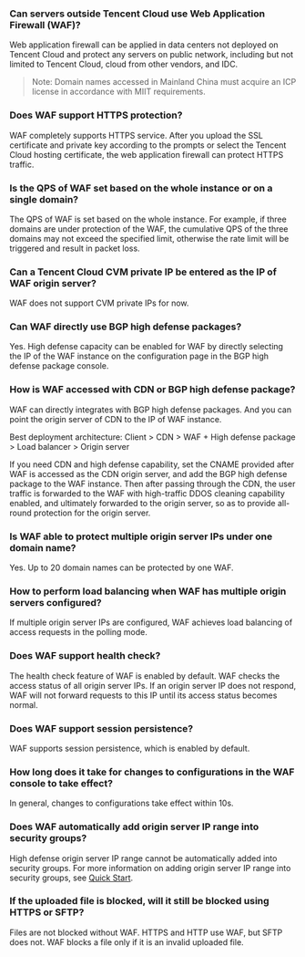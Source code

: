 ### Can servers outside Tencent Cloud use Web Application Firewall (WAF)?
Web application firewall can be applied in data centers not deployed on Tencent Cloud and protect any servers on public network, including but not limited to Tencent Cloud, cloud from other vendors, and IDC. 
> Note: Domain names accessed in Mainland China must acquire an ICP license in accordance with MIIT requirements.

### Does WAF support HTTPS protection?
WAF completely supports HTTPS service. After you upload the SSL certificate and private key according to the prompts or select the Tencent Cloud hosting certificate, the web application firewall can protect HTTPS traffic.

### Is the QPS of WAF set based on the whole instance or on a single domain?
The QPS of WAF is set based on the whole instance. For example, if three domains are under protection of the WAF, the cumulative QPS of the three domains may not exceed the specified limit, otherwise the rate limit will be triggered and result in packet loss.

### Can a Tencent Cloud CVM private IP be entered as the IP of WAF origin server?
WAF does not support CVM private IPs for now.

### Can WAF directly use BGP high defense packages?
Yes. High defense capacity can be enabled for WAF by directly selecting the IP of the WAF instance on the configuration page in the BGP high defense package console.

### How is WAF accessed with CDN or BGP high defense package?
WAF can directly integrates with BGP high defense packages. And you can point the origin server of CDN to the IP of WAF instance.

Best deployment architecture:
Client > CDN > WAF + High defense package > Load balancer > Origin server

If you need CDN and high defense capability, set the CNAME provided after WAF is accessed as the CDN origin server, and add the BGP high defense package to the WAF instance. Then after passing through the CDN, the user traffic is forwarded to the WAF with high-traffic DDOS cleaning capability enabled, and ultimately forwarded to the origin server, so as to provide all-round protection for the origin server.

### Is WAF able to protect multiple origin server IPs under one domain name?
Yes. Up to 20 domain names can be protected by one WAF.

### How to perform load balancing when WAF has multiple origin servers configured?
If multiple origin server IPs are configured, WAF achieves load balancing of access requests in the polling mode.

### Does WAF support health check?
The health check feature of WAF is enabled by default. WAF checks the access status of all origin server IPs. If an origin server IP does not respond, WAF will not forward requests to this IP until its access status becomes normal.

### Does WAF support session persistence?
WAF supports session persistence, which is enabled by default.

### How long does it take for changes to configurations in the WAF console to take effect?
In general, changes to configurations take effect within 10s.

### Does WAF automatically add origin server IP range into security groups?
High defense origin server IP range cannot be automatically added into security groups. For more information on adding origin server IP range into security groups, see [Quick Start](/doc/product/627/11706).

### If the uploaded file is blocked, will it still be blocked using HTTPS or SFTP?
Files are not blocked without WAF. HTTPS and HTTP use WAF, but SFTP does not. WAF blocks a file only if it is an invalid uploaded file.

